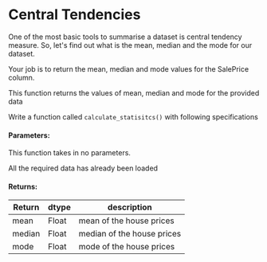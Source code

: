 # Central Tendencies

One of the most basic tools to summarise a dataset is central tendency measure. So, let's find out what is the mean, median and the mode for our dataset.

Your job is to return the mean, median and mode values for the SalePrice column.

This function returns the values of mean, median and mode for the provided data

Write a function called `calculate_statisitcs()` with following specifications

#### Parameters:
This function takes in no parameters.

All the required data has already been loaded 

#### Returns:

| Return | dtype | description |
| --- | --- | --- | 
| mean |Float |mean of the house prices|
| median |Float |median of the house prices|
| mode |Float | mode of the house prices|
